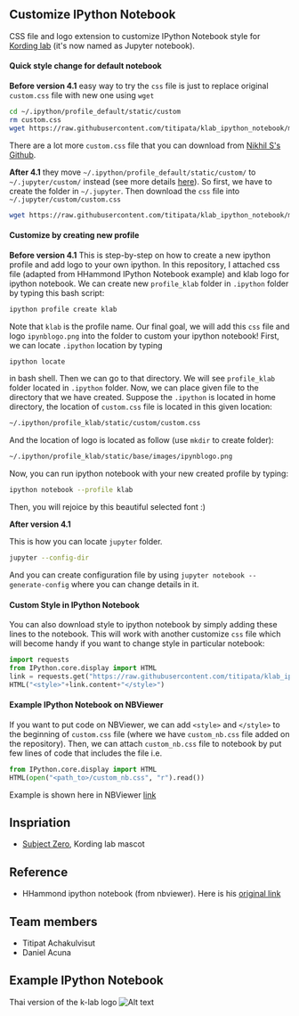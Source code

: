 Customize IPython Notebook
--------------------

CSS file and logo extension to customize IPython Notebook style for [Kording lab](http://klab.smpp.northwestern.edu/wiki/index.php5/Main_Page) (it's now named as Jupyter notebook).


#### Quick style change for default notebook

**Before version 4.1** easy way to try the `css` file is just to replace original `custom.css` file with new one using `wget`

```bash
cd ~/.ipython/profile_default/static/custom
rm custom.css
wget https://raw.githubusercontent.com/titipata/klab_ipython_notebook/master/custom.css
```

There are a lot more `custom.css` file that you can download from [Nikhil S's Github](https://github.com/nsonnad/base16-ipython-notebook).

**After 4.1** they move `~/.ipython/profile_default/static/custom/` to `~/.jupyter/custom/` instead (see more details  [here](http://jupyter.readthedocs.org/en/latest/migrating.html)). So first, we have to create the folder in `~/.jupyter`. Then download the `css` file into `~/.jupyter/custom/custom.css`

```bash
wget https://raw.githubusercontent.com/titipata/klab_ipython_notebook/master/custom.css
```


#### Customize by creating new profile

**Before version 4.1** This is step-by-step on how to create a new ipython profile and add logo to your own ipython. In this repository, I attached css file (adapted from HHammond IPython Notebook example) and klab logo for ipython notebook. We can create new `profile_klab` folder in `.ipython` folder by typing this bash script:

```bash
ipython profile create klab
```

Note that `klab` is the profile name. Our final goal, we will add this `css` file and logo `ipynblogo.png` into the folder to custom your ipython notebook! First, we can locate `.ipython` location by typing

```bash
ipython locate
```

in bash shell. Then we can go to that directory. We will see `profile_klab` folder located in `.ipython` folder. Now, we can place given file to the directory that we have created. Suppose the `.ipython` is located in home directory, the location of `custom.css` file is located in this given location:

```bash
~/.ipython/profile_klab/static/custom/custom.css
```

And the location of logo is located as follow (use `mkdir` to create folder):

```bash
~/.ipython/profile_klab/static/base/images/ipynblogo.png
```

Now, you can run ipython notebook with your new created profile by typing:

```bash
ipython notebook --profile klab
```

Then, you will rejoice by this beautiful selected font :)

**After version 4.1**

This is how you can locate `jupyter` folder.

```bash
jupyter --config-dir
```

And you can create configuration file by using `jupyter notebook --generate-config` where you can change details in it.

#### Custom Style in IPython Notebook

You can also download style to ipython notebook by simply adding these lines to the notebook. This will work with another  customize `css` file which will become handy if you want to change style in particular notebook:

```python
import requests
from IPython.core.display import HTML
link = requests.get("https://raw.githubusercontent.com/titipata/klab_ipython_notebook/master/custom.css")
HTML("<style>"+link.content+"</style>")
```

#### Example IPython Notebook on NBViewer

If you want to put code on NBViewer, we can add `<style>` and `</style>` to the beginning of `custom.css` file (where we have `custom_nb.css` file added on the repository). Then, we can attach `custom_nb.css` file to notebook by put few lines of code that includes the file i.e.

```python
from IPython.core.display import HTML
HTML(open("<path_to>/custom_nb.css", "r").read())
```

Example is shown here in NBViewer [link](http://nbviewer.ipython.org/github/titipata/klab_ipython_notebook/blob/master/Example%20Notebook%20with%20Custom.ipynb)


Inspriation
----------
* [Subject Zero](http://klab.smpp.northwestern.edu/wiki/index.php5/Subject_Zero), Kording lab mascot

Reference
----------
* HHammond ipython notebook (from nbviewer). Here is his [original link](http://nbviewer.ipython.org/gist/HHammond/7a78d35b34d85406aa60)

Team members
----------
* Titipat Achakulvisut
* Daniel Acuna

Example IPython Notebook
----------
Thai version of the k-lab logo
![Alt text](https://github.com/titipata/klab_ipython_notebook/blob/master/notebook_example.png "Example Notebook")
